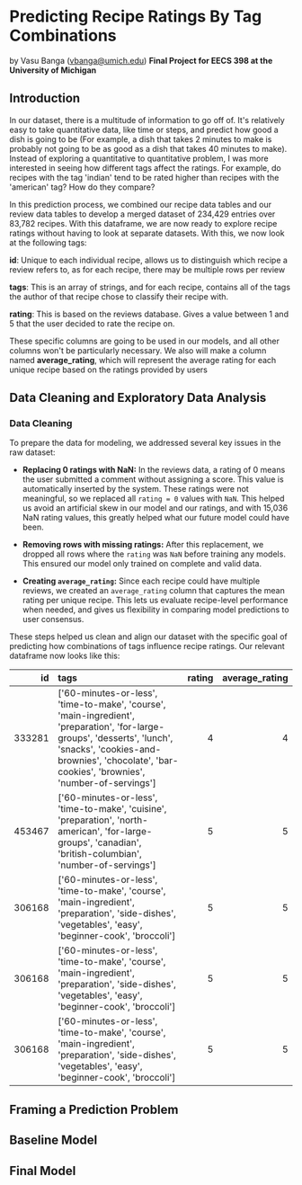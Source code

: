 # Predicting Recipe Ratings By Tag Combinations
by Vasu Banga (vbanga@umich.edu)
**Final Project for EECS 398 at the University of Michigan**

## Introduction
In our dataset, there is a multitude of information to go off of. It's relatively easy to take quantitative data, like time or steps, and predict how good a dish is going to be (For example, a dish that takes 2 minutes to make is probably not going to be as good as a dish that takes 40 minutes to make). Instead of exploring a quantitative to quantitative problem, I was more interested in seeing how different tags affect the ratings. For example, do recipes with the tag 'indian' tend to be rated higher than recipes with the 'american' tag? How do they compare?

In this prediction process, we combined our recipe data tables and our review data tables to develop a merged dataset of 234,429 entries over 83,782 recipes. With this dataframe, we are now ready to explore recipe ratings without having to look at separate datasets. With this, we now look at the following tags:

**id**: Unique to each individual recipe, allows us to distinguish which recipe a review refers to, as for each recipe, there may be multiple rows per review

**tags**: This is an array of strings, and for each recipe, contains all of the tags the author of that recipe chose to classify their recipe with.

**rating**: This is based on the reviews database. Gives a value between 1 and 5 that the user decided to rate the recipe on.

These specific columns are going to be used in our models, and all other columns won't be particularly necessary. We also will make a column named **average_rating**, which will represent the average rating for each unique recipe based on the ratings provided by users

## Data Cleaning and Exploratory Data Analysis
### Data Cleaning

To prepare the data for modeling, we addressed several key issues in the raw dataset:

- **Replacing 0 ratings with NaN:** In the reviews data, a rating of 0 means the user submitted a comment without assigning a score. This value is automatically inserted by the system. These ratings were not meaningful, so we replaced all `rating = 0` values with `NaN`. This helped us avoid an artificial skew in our model and our ratings, and with 15,036 NaN rating values, this greatly helped what our future model could have been.

- **Removing rows with missing ratings:** After this replacement, we dropped all rows where the `rating` was `NaN` before training any models. This ensured our model only trained on complete and valid data.

- **Creating `average_rating`:** Since each recipe could have multiple reviews, we created an `average_rating` column that captures the mean rating per unique recipe. This lets us evaluate recipe-level performance when needed, and gives us flexibility in comparing model predictions to user consensus.

These steps helped us clean and align our dataset with the specific goal of predicting how combinations of tags influence recipe ratings. Our relevant dataframe now looks like this:

|     id | tags                                                                                                                                                                                                                        |   rating |   average_rating |
|-------:|:----------------------------------------------------------------------------------------------------------------------------------------------------------------------------------------------------------------------------|---------:|-----------------:|
| 333281 | ['60-minutes-or-less', 'time-to-make', 'course', 'main-ingredient', 'preparation', 'for-large-groups', 'desserts', 'lunch', 'snacks', 'cookies-and-brownies', 'chocolate', 'bar-cookies', 'brownies', 'number-of-servings'] |        4 |                4 |
| 453467 | ['60-minutes-or-less', 'time-to-make', 'cuisine', 'preparation', 'north-american', 'for-large-groups', 'canadian', 'british-columbian', 'number-of-servings']                                                               |        5 |                5 |
| 306168 | ['60-minutes-or-less', 'time-to-make', 'course', 'main-ingredient', 'preparation', 'side-dishes', 'vegetables', 'easy', 'beginner-cook', 'broccoli']                                                                        |        5 |                5 |
| 306168 | ['60-minutes-or-less', 'time-to-make', 'course', 'main-ingredient', 'preparation', 'side-dishes', 'vegetables', 'easy', 'beginner-cook', 'broccoli']                                                                        |        5 |                5 |
| 306168 | ['60-minutes-or-less', 'time-to-make', 'course', 'main-ingredient', 'preparation', 'side-dishes', 'vegetables', 'easy', 'beginner-cook', 'broccoli']                                                                        |        5 |                5 |


## Framing a Prediction Problem

## Baseline Model

## Final Model
